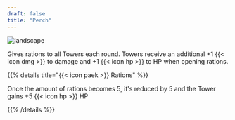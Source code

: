 ```yaml
---
draft: false
title: "Perch"
---
```


![landscape](/images/relics/spr_relic_31.png)


Gives rations to all Towers each round. Towers receive an additional +1 {{< icon dmg >}} to damage and +1 {{< icon hp >}} to HP when opening rations.

{{% details title="{{< icon paek >}} Rations" %}}

 Once the amount of rations becomes 5, it's reduced by 5 and the Tower gains +5 {{< icon hp >}} HP

{{% /details %}}
